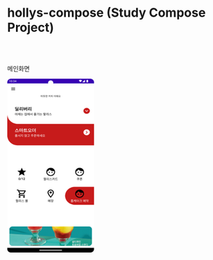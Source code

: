 # hollys-compose (Study Compose Project)

<br><br>

메인화면 <br>

<img src="./images/main.png" height="400" width="200">
